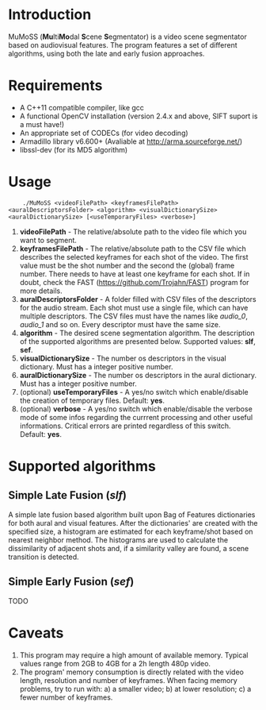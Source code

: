 # Introduction
MuMoSS (**Mu**lti**Mo**dal **S**cene **S**egmentator) is a video scene segmentator based on audiovisual features. The program features a set of different algorithms, using both the late and early fusion approaches.

# Requirements
*	A C++11 compatible compiler, like gcc
*	A functional OpenCV installation (version 2.4.x and above, SIFT suport is a must have!)
*   An appropriate set of CODECs (for video decoding)
*	Armadillo library v6.600+ (Avaliable at http://arma.sourceforge.net/)
*	libssl-dev (for its MD5 algorithm)

# Usage
		./MuMoSS <videoFilePath> <keyframesFilePath> <auralDescriptorsFolder> <algorithm> <visualDictionarySize> <auralDictionarySize> [<useTemporaryFiles> <verbose>]
1. **videoFilePath** - The relative/absolute path to the video file which you want to segment.
2. **keyframesFilePath** - The relative/absolute path to the CSV file which describes the selected keyframes for each shot of the video. The first value must be the shot number and the second the (global) frame number. There needs to have at least one keyframe for each shot. If in doubt, check the FAST (https://github.com/Trojahn/FAST) program for more details.
3. **auralDescriptorsFolder** - A folder filled with CSV files of the descriptors for the audio stream. Each shot must use a single file, which can have multiple descriptors. The CSV files must have the names like *audio_0*, *audio_1* and so on. Every descriptor must have the same size.
4. **algorithm** - The desired scene segmentation algorithm. The description of the supported algorithms are presented below. Supported values: **slf**, **sef**.
5. **visualDictionarySize** - The number os descriptors in the visual dictionary. Must has a integer positive number.
6. **auralDictionarySize** - The number os descriptors in the aural dictionary. Must has a integer positive number.
7. (optional) **useTemporaryFiles** - A yes/no switch which enable/disable the creation of temporary files. Default: **yes**.
8. (optional) **verbose** - A yes/no switch which enable/disable the verbose mode of some infos regarding the currrent processing and other useful informations. Critical errors are printed regardless of this switch. Default: **yes**.


# Supported algorithms
## Simple Late Fusion (*slf*)
A simple late fusion based algorithm built upon Bag of Features dictionaries for both aural and visual features. After the dictionaries' are created with the specified size, a histogram are estimated for each keyframe/shot based on nearest neighbor method. The histograms are used to calculate the dissimilarity of adjacent shots and, if a similarity valley are found, a scene transition is detected.

## Simple Early Fusion (*sef*)
TODO

# Caveats
1. This program may require a high amount of available memory. Typical values range from 2GB to 4GB for a 2h length 480p video.
2. The program' memory consumption is directly related with the video length, resolution and number of keyframes. When facing memory problems, try to run with: a) a smaller video; b) at lower resolution; c) a fewer number of keyframes.
		
